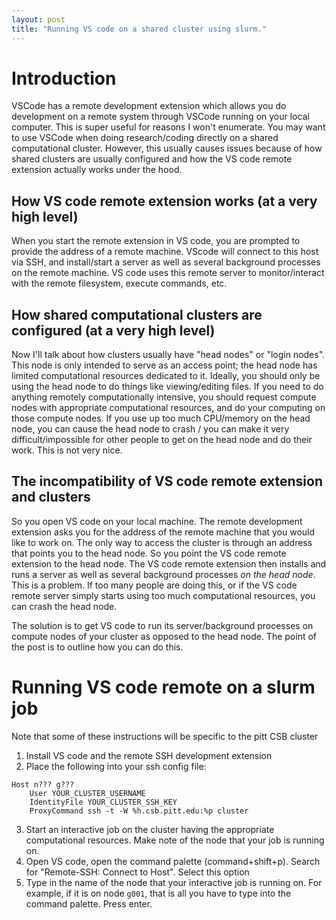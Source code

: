 ```yaml
---
layout: post
title: "Running VS code on a shared cluster using slurm."
---
```


# Introduction

VSCode has a remote development extension which allows you do development on a remote system through VSCode running on your local computer. This is super useful for reasons I won't enumerate. You may want to use VSCode when doing research/coding directly on a shared computational cluster. However, this usually causes issues because of how shared clusters are usually configured and how the VS code remote extension actually works under the hood.


## How VS code remote extension works (at a very high level)
When you start the remote extension in VS code, you are prompted to provide the address of a remote machine. VScode will connect to this host via SSH, and install/start a server as well as several background processes on the remote machine. VS code uses this remote server to monitor/interact with the remote filesystem, execute commands, etc.

## How shared computational clusters are configured (at a very high level)

Now I'll talk about how clusters usually have "head nodes" or "login nodes". This node is only intended to serve as an access point; the head node has limited computational resources dedicated to it. Ideally, you should only be using the head node to do things like viewing/editing files. If you need to do anything remotely computationally intensive, you should request compute nodes with appropriate computational resources, and do your computing on those compute nodes. If you use up too much CPU/memory on the head node, you can cause the head node to crash / you can make it very difficult/impossible for other people to get on the head node and do their work. This is not very nice.

## The incompatibility of VS code remote extension and clusters

So you open VS code on your local machine. The remote development extension asks you for the address of the remote machine that you would like to work on. The only way to access the cluster is through an address that points you to the head node. So you point the VS code remote extension to the head node. The VS code remote extension then installs and runs a server as well as several background processes *on the head node*. This is a problem. If too many people are doing this, or if the VS code remote server simply starts using too much computational resources, you can crash the head node.

The solution is to get VS code to run its server/background processes on compute nodes of your cluster as opposed to the head node. The point of the post is to outline how you can do this.


# Running VS code remote on a slurm job

Note that some of these instructions will be specific to the pitt CSB cluster

1. Install VS code and the remote SSH development extension
2. Place the following into your ssh config file:

```text
Host n??? g???
	User YOUR_CLUSTER_USERNAME
	IdentityFile YOUR_CLUSTER_SSH_KEY
	ProxyCommand ssh -t -W %h.csb.pitt.edu:%p cluster
```
3. Start an interactive job on the cluster having the appropriate computational resources. Make note of the node that your job is running on.
4. Open VS code, open the command palette (command+shift+p). Search for  "Remote-SSH: Connect to Host". Select this option
5. Type in the name of the node that your interactive job is running on. For example, if it is on node `g001`, that is all you have to type into the command palette. Press enter. 
